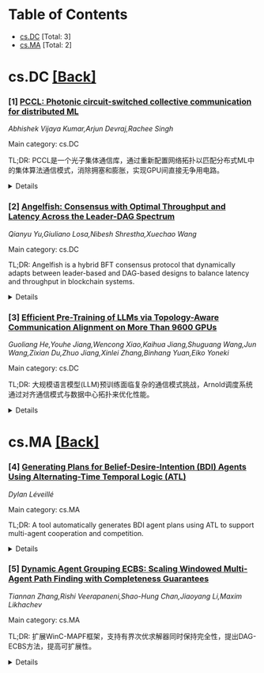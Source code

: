 <div id=toc></div>

# Table of Contents

- [cs.DC](#cs.DC) [Total: 3]
- [cs.MA](#cs.MA) [Total: 2]


<div id='cs.DC'></div>

# cs.DC [[Back]](#toc)

### [1] [PCCL: Photonic circuit-switched collective communication for distributed ML](https://arxiv.org/abs/2509.15450)
*Abhishek Vijaya Kumar,Arjun Devraj,Rachee Singh*

Main category: cs.DC

TL;DR: PCCL是一个光子集体通信库，通过重新配置网络拓扑以匹配分布式ML中的集体算法通信模式，消除拥塞和膨胀，实现GPU间直接无争用电路。


<details>
  <summary>Details</summary>
Motivation: 现代分布式ML在实际GPU集群中存在理论与实现性能差距，主要由于拥塞和跳数引起的膨胀。

Method: PCCL针对任何集体原语和拓扑通用，通过硬件无关优化框架智能决定何时重配置网络，权衡重配置延迟与拥塞/膨胀成本。

Result: 在128个GPU上，PCCL在各种工作负载、缓冲区大小和拓扑下，实现高达3倍加速，端到端训练吞吐量提升1.3倍。

Conclusion: PCCL通过将网络适应算法通信模式，提供显著性能提升，适用于不同光学硬件。

Abstract: Modern distributed ML suffers from a fundamental gap between the theoretical
and realized performance of collective communication algorithms due to
congestion and hop-count induced dilation in practical GPU clusters. We present
PCCL, a Photonic Collective Communication Library that reconfigures the network
topology to match the communication patterns of collective algorithms, thereby
eliminating congestion and dilation by creating direct, contention-free
circuits between communicating GPUs. Unlike prior approaches that synthesize
algorithms for specific network topologies and collectives, PCCL generalizes to
any collective primitive and any topology by adapting the network to match each
algorithm's communication pattern. PCCL's key innovation lies in its
hardware-agnostic optimization framework that intelligently decides when to
reconfigure based on the trade-off between network reconfiguration delay and
congestion/dilation costs, making it practical across different optical
hardware with varying switching speeds. Our evaluation demonstrates that PCCL
achieves up to 3X speedup over state-of-the-art algorithms on 128 GPUs across
various workloads, buffer sizes, and topologies, translating to a 1.3X speedup
in end-to-end training throughput.

</details>


### [2] [Angelfish: Consensus with Optimal Throughput and Latency Across the Leader-DAG Spectrum](https://arxiv.org/abs/2509.15847)
*Qianyu Yu,Giuliano Losa,Nibesh Shrestha,Xuechao Wang*

Main category: cs.DC

TL;DR: Angelfish is a hybrid BFT consensus protocol that dynamically adapts between leader-based and DAG-based designs to balance latency and throughput in blockchain systems.


<details>
  <summary>Details</summary>
Motivation: Modern BFT protocols face trade-offs: leader-based for low latency but lower throughput, DAG-based for high throughput but higher latency. Recent hybrids like Bullshark and Sailfish improve but leader-based still better for moderate loads.

Method: Angelfish uses a leader to pace consensus, but allows a dynamic subset of parties to send lightweight votes via best-effort broadcast instead of full DAG vertices, reducing communication and aiding catch-up.

Result: Empirical evaluation shows state-of-the-art peak throughput matching Sailfish, while achieving leader-based latency under moderate loads.

Conclusion: Angelfish provides the best of both worlds, optimizing performance across varying loads.

Abstract: To maximize performance, many modern blockchain systems rely on
eventually-synchronous, Byzantine fault-tolerant (BFT) consensus protocols. Two
protocol designs have emerged in this space: protocols that minimize latency
using a leader that drives both data dissemination and consensus, and protocols
that maximize throughput using a separate, asynchronous data dissemination
layer. Recent protocols such as Partially-Synchronous Bullshark and Sailfish
combine elements of both approaches by using a DAG to enable parallel data
dissemination and a leader that paces DAG formation. This improves latency
while achieving state-of-the-art throughput. Yet the latency of leader-based
protocols is still better under moderate loads.
  We present Angelfish, a hybrid protocol that adapts smoothly across this
design space, from leader-based to Sailfish-like DAG-based consensus. Angelfish
lets a dynamically-adjusted subset of parties use best-effort broadcast to
issue lightweight votes instead of reliably broadcasting costlier DAG vertices.
This reduces communication, helps lagging nodes catch up, and lowers latency in
practice compared to prior DAG-based protocols. Our empirical evaluation shows
that Angelfish attains state-of-the-art peak throughput while matching the
latency of leader-based protocols under moderate throughput, delivering the
best of both worlds.

</details>


### [3] [Efficient Pre-Training of LLMs via Topology-Aware Communication Alignment on More Than 9600 GPUs](https://arxiv.org/abs/2509.15940)
*Guoliang He,Youhe Jiang,Wencong Xiao,Kaihua Jiang,Shuguang Wang,Jun Wang,Zixian Du,Zhuo Jiang,Xinlei Zhang,Binhang Yuan,Eiko Yoneki*

Main category: cs.DC

TL;DR: 大规模语言模型(LLM)预训练面临复杂的通信模式挑战，Arnold调度系统通过对齐通信模式与数据中心拓扑来优化性能。


<details>
  <summary>Details</summary>
Motivation: LLM预训练需要大规模GPU集群，但通信模式稀疏且高体积，导致带宽争用和低效调度，影响训练性能。

Method: 进行网络拓扑对LLM预训练影响的深入研究，开发调度算法以对齐通信组与物理网络拓扑。

Result: 模拟实验中，算法将通信组最大扩展减少1.67倍；在生产环境中，使用超过9600个GPU时，端到端性能提升10.6%。

Conclusion: Arnold系统显著改善了大规模LLM训练管道的性能。

Abstract: The scaling law for large language models (LLMs) depicts that the path
towards machine intelligence necessitates training at large scale. Thus,
companies continuously build large-scale GPU clusters, and launch training jobs
that span over thousands of computing nodes. However, LLM pre-training presents
unique challenges due to its complex communication patterns, where GPUs
exchange data in sparse yet high-volume bursts within specific groups.
Inefficient resource scheduling exacerbates bandwidth contention, leading to
suboptimal training performance. This paper presents Arnold, a scheduling
system summarizing our experience to effectively align LLM communication
patterns with data center topology at scale. An in-depth characteristic study
is performed to identify the impact of physical network topology to LLM
pre-training jobs. Based on the insights, we develop a scheduling algorithm to
effectively align communication patterns with the physical network topology in
modern data centers. Through simulation experiments, we show the effectiveness
of our algorithm in reducing the maximum spread of communication groups by up
to $1.67$x. In production training, our scheduling system improves the
end-to-end performance by $10.6\%$ when training with more than $9600$ GPUs, a
significant improvement for our training pipeline.

</details>


<div id='cs.MA'></div>

# cs.MA [[Back]](#toc)

### [4] [Generating Plans for Belief-Desire-Intention (BDI) Agents Using Alternating-Time Temporal Logic (ATL)](https://arxiv.org/abs/2509.15238)
*Dylan Léveillé*

Main category: cs.MA

TL;DR: A tool automatically generates BDI agent plans using ATL to support multi-agent cooperation and competition.


<details>
  <summary>Details</summary>
Motivation: Existing BDI plan generation methods require significant manual effort and focus mainly on single-agent systems, lacking support for multi-agent interactions like competition or cooperation.

Method: Develop a tool that uses Alternating-Time Temporal Logic (ATL) to automatically generate BDI plans, accommodating possible competition or cooperation between agents.

Result: The tool generates effective plans, demonstrated in an illustrative game requiring agent collaboration, allowing agents to achieve the shared goal.

Conclusion: The ATL-based tool successfully enables BDI agents to attain goals in multi-agent scenarios through automatically generated plans.

Abstract: Belief-Desire-Intention (BDI) is a framework for modelling agents based on
their beliefs, desires, and intentions. Plans are a central component of BDI
agents, and define sequences of actions that an agent must undertake to achieve
a certain goal. Existing approaches to plan generation often require
significant manual effort, and are mainly focused on single-agent systems. As a
result, in this work, we have developed a tool that automatically generates BDI
plans using Alternating-Time Temporal Logic (ATL). By using ATL, the plans
generated accommodate for possible competition or cooperation between the
agents in the system. We demonstrate the effectiveness of the tool by
generating plans for an illustrative game that requires agent collaboration to
achieve a shared goal. We show that the generated plans allow the agents to
successfully attain this goal.

</details>


### [5] [Dynamic Agent Grouping ECBS: Scaling Windowed Multi-Agent Path Finding with Completeness Guarantees](https://arxiv.org/abs/2509.15381)
*Tiannan Zhang,Rishi Veerapaneni,Shao-Hung Chan,Jiaoyang Li,Maxim Likhachev*

Main category: cs.MA

TL;DR: 扩展WinC-MAPF框架，支持有界次优求解器同时保持完全性，提出DAG-ECBS方法，提高可扩展性。


<details>
  <summary>Details</summary>
Motivation: 现有WinC-MAPF依赖最优求解器，限制了效率；旨在使用有界次优求解器提升可扩展性，同时维持完全性。

Method: 设计DAG-ECBS，通过动态创建代理组并使用有界次优ECBS规划路径，证明在WinC-MAPF框架下保持完全性。

Result: DAG-ECBS比SS-CBS更具可扩展性，优于无完全性保证的窗口ECBS。

Conclusion: 为设计更多利用WinC-MAPF框架的MAPF方法提供蓝图。

Abstract: Multi-Agent Path Finding (MAPF) is the problem of finding a set of
collision-free paths for a team of agents. Although several MAPF methods which
solve full-horizon MAPF have completeness guarantees, very few MAPF methods
that plan partial paths have completeness guarantees. Recent work introduced
the Windowed Complete MAPF (WinC-MAPF) framework, which shows how windowed
optimal MAPF solvers (e.g., SS-CBS) can use heuristic updates and disjoint
agent groups to maintain completeness even when planning partial paths
(Veerapaneni et al. 2024). A core limitation of WinC-MAPF is that they required
optimal MAPF solvers. Our main contribution is to extend WinC-MAPF by showing
how we can use a bounded suboptimal solver while maintaining completeness. In
particular, we design Dynamic Agent Grouping ECBS (DAG-ECBS) which dynamically
creates and plans agent groups while maintaining that each agent group solution
is bounded suboptimal. We prove how DAG-ECBS can maintain completeness in the
WinC-MAPF framework. DAG-ECBS shows improved scalability compared to SS-CBS and
can outperform windowed ECBS without completeness guarantees. More broadly, our
work serves as a blueprint for designing more MAPF methods that can use the
WinC-MAPF framework.

</details>
